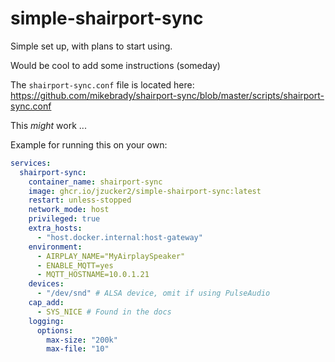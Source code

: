 # simple-shairport-sync

Simple set up, with plans to start using.

Would be cool to add some instructions (someday)

The `shairport-sync.conf` file is located here: https://github.com/mikebrady/shairport-sync/blob/master/scripts/shairport-sync.conf

This _might_ work ...

Example for running this on your own:

```yaml
services:
  shairport-sync:
    container_name: shairport-sync
    image: ghcr.io/jzucker2/simple-shairport-sync:latest
    restart: unless-stopped
    network_mode: host
    privileged: true
    extra_hosts:
      - "host.docker.internal:host-gateway"
    environment:
      - AIRPLAY_NAME="MyAirplaySpeaker"
      - ENABLE_MQTT=yes
      - MQTT_HOSTNAME=10.0.1.21
    devices:
      - "/dev/snd" # ALSA device, omit if using PulseAudio
    cap_add:
      - SYS_NICE # Found in the docs
    logging:
      options:
        max-size: "200k"
        max-file: "10"
```
